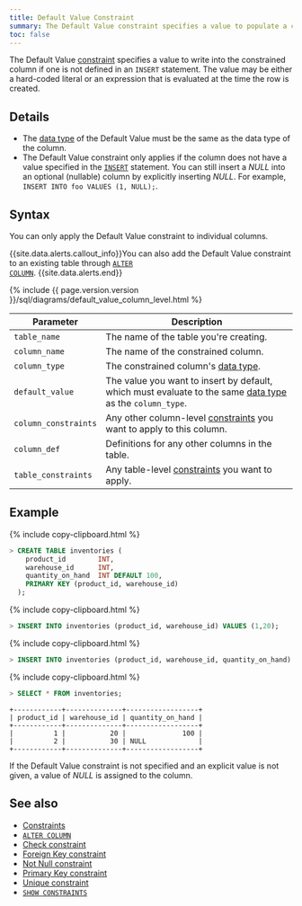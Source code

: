 ```yaml
---
title: Default Value Constraint
summary: The Default Value constraint specifies a value to populate a column with if none is provided.
toc: false
---
```


The Default Value [constraint](constraints.html) specifies a value to write into the constrained column if one is not defined in an `INSERT` statement. The value may be either a hard-coded literal or an expression that is evaluated at the time the row is created.

<div id="toc"></div>

## Details

- The [data type](data-types.html) of the Default Value must be the same as the data type of the column.
- The Default Value constraint only applies if the column does not have a value specified in the [`INSERT`](insert.html) statement. You can still insert a *NULL* into an optional (nullable) column by explicitly inserting *NULL*. For example, `INSERT INTO foo VALUES (1, NULL);`.

## Syntax

You can only apply the Default Value constraint to individual columns.

{{site.data.alerts.callout_info}}You can also add the Default Value constraint to an existing table through <a href="alter-column.html#set-or-change-a-default-value"><code>ALTER COLUMN</code></a>. {{site.data.alerts.end}}

<section> {% include {{ page.version.version }}/sql/diagrams/default_value_column_level.html %} </section>

| Parameter | Description |
|-----------|-------------|
| `table_name` | The name of the table you're creating. |
| `column_name` | The name of the constrained column. |
| `column_type` | The constrained column's [data type](data-types.html). |
| `default_value` | The value you want to insert by default, which must evaluate to the same [data type](data-types.html) as the `column_type`.|
| `column_constraints` | Any other column-level [constraints](constraints.html) you want to apply to this column. |
| `column_def` | Definitions for any other columns in the table. |
| `table_constraints` | Any table-level [constraints](constraints.html) you want to apply. |

## Example

{% include copy-clipboard.html %}
~~~ sql
> CREATE TABLE inventories (
    product_id        INT,
    warehouse_id      INT,
    quantity_on_hand  INT DEFAULT 100,
    PRIMARY KEY (product_id, warehouse_id)
  );
~~~

{% include copy-clipboard.html %}
~~~ sql
> INSERT INTO inventories (product_id, warehouse_id) VALUES (1,20);
~~~

{% include copy-clipboard.html %}
~~~ sql
> INSERT INTO inventories (product_id, warehouse_id, quantity_on_hand) VALUES (2,30, NULL);
~~~

{% include copy-clipboard.html %}
~~~ sql
> SELECT * FROM inventories;
~~~
~~~
+------------+--------------+------------------+
| product_id | warehouse_id | quantity_on_hand |
+------------+--------------+------------------+
|          1 |           20 |              100 |
|          2 |           30 | NULL             |
+------------+--------------+------------------+
~~~

If the Default Value constraint is not specified and an explicit value is not given, a value of *NULL* is assigned to the column.

## See also

- [Constraints](constraints.html)
- [`ALTER COLUMN`](alter-column.html)
- [Check constraint](check.html)
- [Foreign Key constraint](foreign-key.html)
- [Not Null constraint](not-null.html)
- [Primary Key constraint](primary-key.html)
- [Unique constraint](unique.html)
- [`SHOW CONSTRAINTS`](show-constraints.html)
